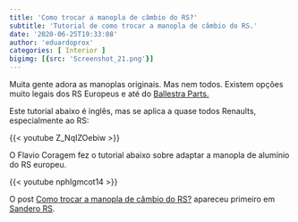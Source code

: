 ```yaml
---
title: 'Como trocar a manopla de câmbio do RS?'
subtitle: 'Tutorial de como trocar a manopla de câmbio do RS.'
date: '2020-06-25T19:33:08'
author: 'eduardoprox'
categories: [ Interior ]
bigimg: [{src: 'Screenshot_21.png'}]
---
```


Muita gente adora as manoplas originais. Mas nem todos. Existem opções muito legais dos RS Europeus e até do [Ballestra Parts.](https://www.ballestraparts.com.br/manopla-club-sandero-rs-)


Este tutorial abaixo é inglês, mas se aplica a quase todos Renaults, especialmente ao RS:

{{< youtube Z_NqIZOebiw >}}


O Flavio Coragem fez o tutorial abaixo sobre adaptar a manopla de alumínio do RS europeu.

{{< youtube nphIgmcot14 >}}



O post [Como trocar a manopla de câmbio do RS?](https://sanderors.com/como-trocar-a-manopla-de-cambio-do-rs/) apareceu primeiro em [Sandero RS](https://sanderors.com).

